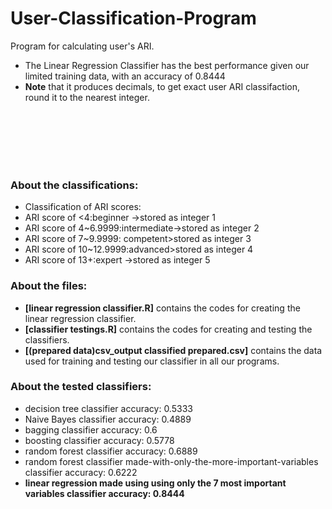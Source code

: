 # User-Classification-Program
Program for calculating user's ARI. 


- The Linear Regression Classifier has the best performance given our limited training data, with an accuracy of 0.8444
- **Note** that it produces decimals, to get exact user ARI classifaction, round it to the nearest integer.





<br /><br /><br /><br /><br />
### About the classifications:
- Classification of ARI scores:
- ARI score of <4:beginner ->stored as integer 1
- ARI score of 4~6.9999:intermediate->stored as integer 2
- ARI score of 7~9.9999: competent>stored as integer 3
- ARI score of 10~12.9999:advanced>stored as integer 4
- ARI score of 13+:expert  ->stored as integer 5

### About the files:

- **[linear regression classifier.R]** contains the codes for creating the linear regression classifier.
- **[classifier testings.R]** contains the codes for creating and testing the classifiers.
- **[(prepared data)csv_output classified prepared.csv]** contains the data used for training and testing our classifier in all our programs.






### About the tested classifiers:

- decision tree classifier accuracy: 0.5333
- Naive Bayes classifier accuracy: 0.4889
- bagging classifier accuracy: 0.6
- boosting classifier accuracy: 0.5778
- random forest classifier accuracy: 0.6889
- random forest classifier made-with-only-the-more-important-variables classifier accuracy: 0.6222
- **linear regression made using using only the 7 most important variables classifier accuracy: 0.8444**
